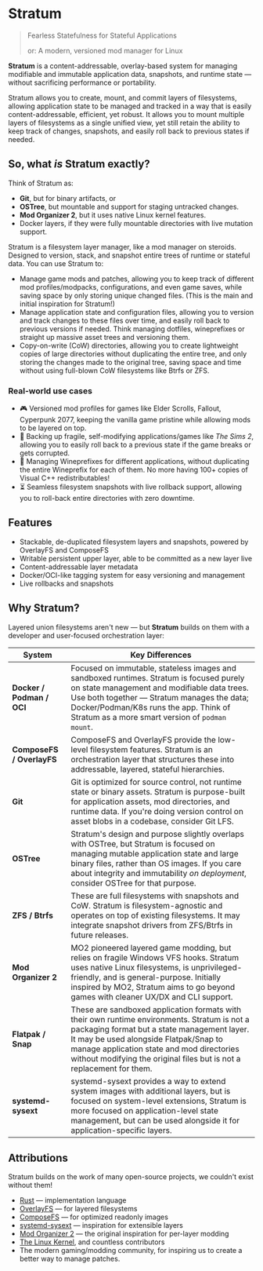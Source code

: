# Stratum

> Fearless Statefulness for Stateful Applications
>
> or: A modern, versioned mod manager for Linux

**Stratum** is a content-addressable, overlay-based system for managing modifiable and immutable application data, snapshots, and runtime state — without sacrificing performance or portability.

Stratum allows you to create, mount, and commit layers of filesystems, allowing application state to be managed and tracked in a way that is easily content-addressable, efficient, yet robust. It allows you to mount multiple layers of filesystems as a single unified view, yet still retain the ability to keep track of changes, snapshots, and easily roll back to previous states if needed.

## So, what *is* Stratum exactly?

Think of Stratum as:

- **Git**, but for binary artifacts, or
- **OSTree**, but mountable and support for staging untracked changes.
- **Mod Organizer 2**, but it uses native Linux kernel features.
- Docker layers, if they were fully mountable directories with live mutation support.

Stratum is a filesystem layer manager, like a mod manager on steroids. Designed to version, stack, and snapshot entire trees of runtime or stateful data. You can use Stratum to:

- Manage game mods and patches, allowing you to keep track of different mod profiles/modpacks, configurations, and even game saves, while saving space by only storing unique changed files. (This is the main and initial inspiration for Stratum!)
- Manage application state and configuration files, allowing you to version and track changes to these files over time, and easily roll back to previous versions if needed. Think managing dotfiles, wineprefixes or straight up massive asset trees and versioning them.
- Copy-on-write (CoW) directories, allowing you to create lightweight copies of large directories without duplicating the entire tree, and only storing the changes made to the original tree, saving space and time without using full-blown CoW filesystems like Btrfs or ZFS.

### Real-world use cases

- 🎮 Versioned mod profiles for games like Elder Scrolls, Fallout, Cyperpunk 2077, keeping the vanilla game pristine while allowing mods to be layered on top.
- 💾 Backing up fragile, self-modifying applications/games like *The Sims 2*, allowing you to easily roll back to a previous state if the game breaks or gets corrupted.
- 🍷 Managing Wineprefixes for different applications, without duplicating the entire Wineprefix for each of them. No more having 100+ copies of Visual C++ redistributables!
- ⏳ Seamless filesystem snapshots with live rollback support, allowing you to roll-back entire directories with zero downtime.

## Features

- Stackable, de-duplicated filesystem layers and snapshots, powered by OverlayFS and ComposeFS
- Writable persistent upper layer, able to be committed as a new layer live
- Content-addressable layer metadata
- Docker/OCI-like tagging system for easy versioning and management
- Live rollbacks and snapshots

## Why Stratum?

Layered union filesystems aren't new — but **Stratum** builds on them with a developer and user-focused orchestration layer:

| System                    | Key Differences                                                                                                                                        |
| ------------------------- | ---------------------------------------------------------------------------------------------------------------------------------------------------------------------------------------------------- |
| **Docker / Podman / OCI** | Focused on immutable, stateless images and sandboxed runtimes. Stratum is focused purely on state management and modifiable data trees. Use both together — Stratum manages the data; Docker/Podman/K8s runs the app. Think of Stratum as a more smart version of `podman mount`.|
| **ComposeFS / OverlayFS** | ComposeFS and OverlayFS provide the low-level filesystem features. Stratum is an orchestration layer that structures these into addressable, layered, stateful hierarchies.                                                                                          |
| **Git**                   | Git is optimized for source control, not runtime state or binary assets. Stratum is purpose-built for application assets, mod directories, and runtime data. If you're doing version control on asset blobs in a codebase, consider Git LFS.|
| **OSTree**                | Stratum's design and purpose slightly overlaps with OSTree, but Stratum is focused on managing mutable application state and large binary files, rather than OS images. If you care about integrity and immutability *on deployment*, consider OSTree for that purpose. |
| **ZFS / Btrfs**           | These are full filesystems with snapshots and CoW. Stratum is filesystem-agnostic and operates on top of existing filesystems. It may integrate snapshot drivers from ZFS/Btrfs in future releases.                                                                  |
| **Mod Organizer 2**       | MO2 pioneered layered game modding, but relies on fragile Windows VFS hooks. Stratum uses native Linux filesystems, is unprivileged-friendly, and is general-purpose. Initially inspired by MO2, Stratum aims to go beyond games with cleaner UX/DX and CLI support. |
| **Flatpak / Snap** | These are sandboxed application formats with their own runtime environments. Stratum is not a packaging format but a state management layer. It may be used alongside Flatpak/Snap to manage application state and mod directories without modifying the original files but is not a replacement for them. |
| **systemd-sysext** | systemd-sysext provides a way to extend system images with additional layers, but is focused on system-level extensions, Stratum is more focused on application-level state management, but can be used alongside it for application-specific layers. |

## Attributions

Stratum builds on the work of many open-source projects, we couldn't exist without them!

- [Rust](https://www.rust-lang.org/) — implementation language
- [OverlayFS](https://docs.kernel.org/filesystems/overlayfs.html) — for layered filesystems
- [ComposeFS](https://github.com/composefs/composefs) — for optimized readonly images
- [systemd-sysext](https://www.freedesktop.org/software/systemd/man/systemd-sysext.html) — inspiration for extensible layers
- [Mod Organizer 2](https://github.com/ModOrganizer2/modorganizer) — the original inspiration for per-layer modding
- [The Linux Kernel](https://www.kernel.org/), and countless contributors
- The modern gaming/modding community, for inspiring us to create a better way to manage patches.
